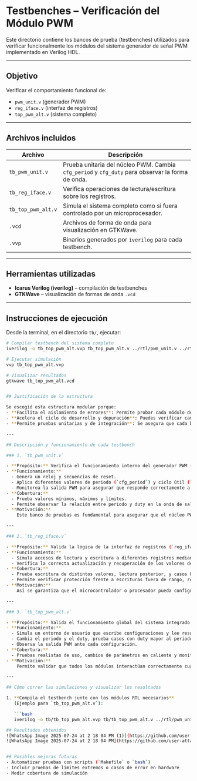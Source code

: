 # Testbenches – Verificación del Módulo PWM

Este directorio contiene los bancos de prueba (testbenches) utilizados para verificar funcionalmente los módulos del sistema generador de señal PWM implementado en Verilog HDL.

---

## Objetivo

Verificar el comportamiento funcional de:

- `pwm_unit.v` (generador PWM)
- `reg_iface.v` (interfaz de registros)
- `top_pwm_alt.v` (sistema completo)

---

## Archivos incluidos

| Archivo               | Descripción                                                                 |
|-----------------------|-----------------------------------------------------------------------------|
| `tb_pwm_unit.v`       | Prueba unitaria del núcleo PWM. Cambia `cfg_period` y `cfg_duty` para observar la forma de onda. |
| `tb_reg_iface.v`      | Verifica operaciones de lectura/escritura sobre los registros.              |
| `tb_top_pwm_alt.v`    | Simula el sistema completo como si fuera controlado por un microprocesador. |
| `.vcd`                | Archivos de forma de onda para visualización en GTKWave.                   |
| `.vvp`                | Binarios generados por `iverilog` para cada testbench.                     |

---

## Herramientas utilizadas

- **Icarus Verilog (iverilog)** – compilación de testbenches
- **GTKWave** – visualización de formas de onda `.vcd`

---

## Instrucciones de ejecución

Desde la terminal, en el directorio `tb/`, ejecutar:

```bash
# Compilar testbench del sistema completo
iverilog -o tb_top_pwm_alt.vvp tb_top_pwm_alt.v ../rtl/pwm_unit.v ../rtl/reg_iface.v ../rtl/top_pwm_alt.v

# Ejecutar simulación
vvp tb_top_pwm_alt.vvp

# Visualizar resultados
gtkwave tb_top_pwm_alt.vcd


## Justificación de la estructura

Se escogió esta estructura modular porque:
- **Facilita el aislamiento de errores**: Permite probar cada módulo de forma individual antes de hacer una integración completa.
- **Acelera el ciclo de desarrollo y depuración**: Puedes verificar cambios en un solo bloque antes de probar todo el sistema.
- **Permite pruebas unitarias y de integración**: Se asegura que cada bloque cumple su función por separado y luego integrado.

---

## Descripción y funcionamiento de cada testbench

### 1. `tb_pwm_unit.v`

- **Propósito:** Verifica el funcionamiento interno del generador PWM (`pwm_unit`).
- **Funcionamiento:**
  - Genera un reloj y secuencias de reset.
  - Aplica diferentes valores de periodo (`cfg_period`) y ciclo útil (`cfg_duty`).
  - Monitorea la salida PWM para asegurar que responde correctamente a los cambios.
- **Cobertura:**
  - Prueba valores mínimos, máximos y límites.
  - Permite observar la relación entre periodo y duty en la onda de salida.
- **Motivación:**  
    Este banco de pruebas es fundamental para asegurar que el núcleo PWM funciona correctamente antes de ser integrado.

---

### 2. `tb_reg_iface.v`

- **Propósito:** Valida la lógica de la interfaz de registros (`reg_iface`).
- **Funcionamiento:**
  - Simula accesos de lectura y escritura a diferentes registros mediante señales de bus (`addr_i`, `wr_en_i`, `rd_en_i`, etc).
  - Verifica la correcta actualización y recuperación de los valores de control y estado.
- **Cobertura:**
  - Prueba escritura de distintos valores, lectura posterior, y casos borde.
  - Permite verificar protección frente a escrituras fuera de rango, reset, etc.
- **Motivación:**  
    Así se garantiza que el microcontrolador o procesador pueda configurar y leer el periférico de forma robusta.

---

### 3. `tb_top_pwm_alt.v`

- **Propósito:** Valida el funcionamiento global del sistema integrado (`top_pwm_alt`).
- **Funcionamiento:**
  - Simula un entorno de usuario que escribe configuraciones y lee resultados del periférico completo.
  - Cambia el periodo y el duty, prueba casos con duty mayor al periodo, y lee el registro de estado.
  - Observa la salida PWM ante cada configuración.
- **Cobertura:**
  - Pruebas realistas de uso, cambios de parámetros en caliente y monitoreo de flags de error.
- **Motivación:**  
    Permite validar que todos los módulos interactúan correctamente cuando se integran.

---

## Cómo correr las simulaciones y visualizar los resultados

1. **Compila el testbench junto con los módulos RTL necesarios**  
   (Ejemplo para `tb_top_pwm_alt.v`):

   ```bash
   iverilog -o tb/tb_top_pwm_alt.vvp tb/tb_top_pwm_alt.v ../rtl/pwm_unit.v ../rtl/reg_iface.v ../rtl/top_pwm_alt.v

## Resultados obtenidos
![WhatsApp Image 2025-07-24 at 2 18 04 PM (1)](https://github.com/user-attachments/assets/c53cd5c4-104e-462a-b134-888b7a5b1e1f)
![WhatsApp Image 2025-07-24 at 2 18 04 PM](https://github.com/user-attachments/assets/8c88a40a-ec83-45eb-8610-4f84775c9dec)


## Posibles mejoras futuras
- Automatizar pruebas con scripts (`Makefile` o `bash`)
- Incluir pruebas de límites extremos o casos de error en hardware
- Medir cobertura de simulación
